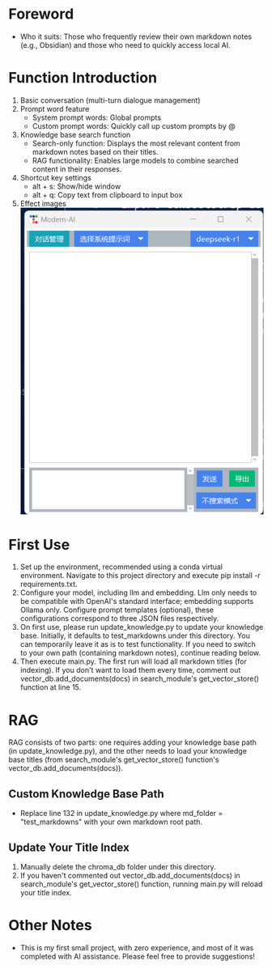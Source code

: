 # Foreword
- Who it suits: Those who frequently review their own markdown notes (e.g., Obsidian) and those who need to quickly access local AI.
# Function Introduction
1. Basic conversation (multi-turn dialogue management)
2. Prompt word feature
    - System prompt words: Global prompts
    - Custom prompt words: Quickly call up custom prompts by @
3. Knowledge base search function
    - Search-only function: Displays the most relevant content from markdown notes based on their titles.
    - RAG functionality: Enables large models to combine searched content in their responses.
4. Shortcut key settings
    - alt + s: Show/hide window
    - alt + q: Copy text from clipboard to input box
5. Effect images
![Project Screenshot](image.png)
# First Use
1. Set up the environment, recommended using a conda virtual environment. Navigate to this project directory and execute pip install -r requirements.txt.
2. Configure your model, including llm and embedding. Llm only needs to be compatible with OpenAI's standard interface; embedding supports Ollama only. Configure prompt templates (optional), these configurations correspond to three JSON files respectively.
3. On first use, please run update_knowledge.py to update your knowledge base. Initially, it defaults to test_markdowns under this directory. You can temporarily leave it as is to test functionality. If you need to switch to your own path (containing markdown notes), continue reading below.
4. Then execute main.py. The first run will load all markdown titles (for indexing). If you don't want to load them every time, comment out vector_db.add_documents(docs) in search_module's get_vector_store() function at line 15.

# RAG
RAG consists of two parts: one requires adding your knowledge base path (in update_knowledge.py), and the other needs to load your knowledge base titles (from search_module's get_vector_store() function's vector_db.add_documents(docs)).
## Custom Knowledge Base Path
- Replace line 132 in update_knowledge.py where md_folder = "test_markdowns" with your own markdown root path.

## Update Your Title Index
1. Manually delete the chroma_db folder under this directory.
2. If you haven't commented out vector_db.add_documents(docs) in search_module's get_vector_store() function, running main.py will reload your title index.

# Other Notes
- This is my first small project, with zero experience, and most of it was completed with AI assistance. Please feel free to provide suggestions!
